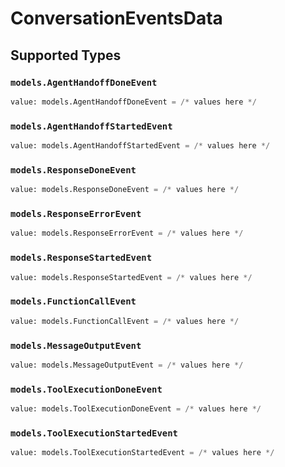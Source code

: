 # ConversationEventsData


## Supported Types

### `models.AgentHandoffDoneEvent`

```python
value: models.AgentHandoffDoneEvent = /* values here */
```

### `models.AgentHandoffStartedEvent`

```python
value: models.AgentHandoffStartedEvent = /* values here */
```

### `models.ResponseDoneEvent`

```python
value: models.ResponseDoneEvent = /* values here */
```

### `models.ResponseErrorEvent`

```python
value: models.ResponseErrorEvent = /* values here */
```

### `models.ResponseStartedEvent`

```python
value: models.ResponseStartedEvent = /* values here */
```

### `models.FunctionCallEvent`

```python
value: models.FunctionCallEvent = /* values here */
```

### `models.MessageOutputEvent`

```python
value: models.MessageOutputEvent = /* values here */
```

### `models.ToolExecutionDoneEvent`

```python
value: models.ToolExecutionDoneEvent = /* values here */
```

### `models.ToolExecutionStartedEvent`

```python
value: models.ToolExecutionStartedEvent = /* values here */
```

